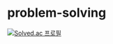 # problem-solving

[![Solved.ac
프로필](http://mazassumnida.wtf/api/v2/generate_badge?boj=shy625)](https://solved.ac/shy625)

